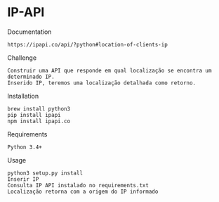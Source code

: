 
# IP-API

Documentation
```
https://ipapi.co/api/?python#location-of-clients-ip
```

Challenge
```
Construir uma API que responde em qual localização se encontra um determinado IP.
Inserido IP, teremos uma localização detalhada como retorno.
```

Installation
```
brew install python3
pip install ipapi
npm install ipapi.co 
```

Requirements
```
Python 3.4+
```

Usage
```
python3 setup.py install
Inserir IP
Consulta IP API instalado no requirements.txt
Localização retorna com a origem do IP informado
```

